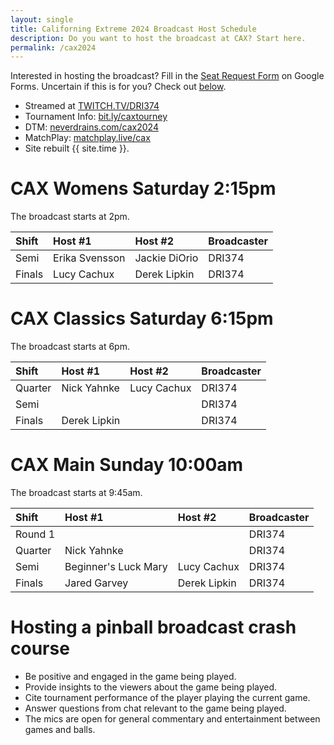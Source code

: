 ```yaml
---
layout: single
title: Californing Extreme 2024 Broadcast Host Schedule
description: Do you want to host the broadcast at CAX? Start here.
permalink: /cax2024
---
```


Interested in hosting the broadcast? Fill in the [Seat Request Form](https://forms.gle/ao5TgFMQztFuE9nS8) on Google Forms. Uncertain if this is for you? Check out [below](#hosting-a-pinball-broadcast-crash-course).

- Streamed at [TWITCH.TV/DRI374](https://twitch.tv/dri374)
- Tournament Info: [bit.ly/caxtourney](https://bit.ly/caxtourney)
- DTM: [neverdrains.com/cax2024](https://www.neverdrains.com/cax2024)
- MatchPlay: [matchplay.live/cax](http://matchplay.live/cax)
- Site rebuilt {{ site.time }}.

# CAX Womens Saturday 2:15pm

The broadcast starts at 2pm.

| Shift   | Host #1            | Host #2               | Broadcaster |
|:------- |:------------------ |:--------------------- |:----------- |
| Semi    |  Erika Svensson | Jackie DiOrio | DRI374 |
| Finals  | Lucy Cachux | Derek Lipkin | DRI374 |

# CAX Classics Saturday 6:15pm

The broadcast starts at 6pm.

| Shift   | Host #1            | Host #2               | Broadcaster |
|:------- |:------------------ |:--------------------- |:----------- |
| Quarter | Nick Yahnke | Lucy Cachux | DRI374 |
| Semi    |  |  | DRI374 |
| Finals  | Derek Lipkin | | DRI374 |

# CAX Main Sunday 10:00am

The broadcast starts at 9:45am.

| Shift   | Host #1            | Host #2               | Broadcaster |
|:------- |:------------------ |:--------------------- |:----------- |
| Round 1 |  |  | DRI374 |
| Quarter | Nick Yahnke |  | DRI374 |
| Semi    | Beginner's Luck Mary | Lucy Cachux | DRI374 |
| Finals  | Jared Garvey | Derek Lipkin | DRI374 |

# Hosting a pinball broadcast crash course

- Be positive and engaged in the game being played.
- Provide insights to the viewers about the game being played.
- Cite tournament performance of the player playing the current game.
- Answer questions from chat relevant to the game being played.
- The mics are open for general commentary and entertainment between games and balls.

<!--
| Shift   | Host #1            | Host #2               | Broadcaster |
|:------- |:------------------ |:--------------------- |:----------- |
| Quarter |  |  | DRI374 |
| Semi    |  |  | DRI374 |
| Finals  |  |  | DRI374 |
-->
